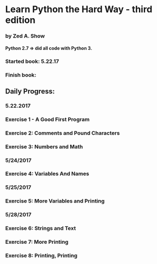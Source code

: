 # Learn Python the Hard Way - third edition
### by Zed A. Show
#### Python 2.7 => did all code with Python 3.

### Started book: 5.22.17 
### Finish book:

## Daily Progress:
### 5.22.2017
### Exercise 1 - A Good First Program
### Exercise 2: Comments and Pound Characters
### Exercise 3: Numbers and Math
### 5/24/2017
### Exercise 4: Variables And Names
### 5/25/2017
### Exercise 5: More Variables and Printing
### 5/28/2017
### Exercise 6: Strings and Text
### Exercise 7: More Printing
### Exercise 8: Printing, Printing

